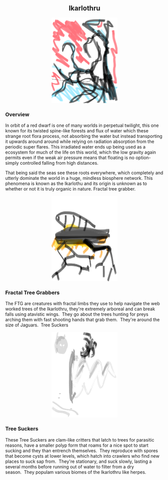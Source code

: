 <h2 align="center">Ikarlothru</h2>
<p align="center">
<img src="https://github.com/Insculpo/Sandbox_Galaxy/blob/Galactic/Stellar_Abyss_Setting_Bible/Photo_Directory/Ikarlothru.png" width="210" height="270">
</p>

### Overview

In orbit of a red dwarf is one of many worlds in perpetual twilight, this one known for its twisted spine-like forests and flux of water which these strange root flora process, not absorbing the water but instead transporting it upwards around around while relying on radiation absorption from the periodic super flares.  This irradiated water ends up being used as a ecosystem for much of the life on this world, which the low gravity again permits even if the weak air pressure means that floating is no option- simply controlled falling from high distances.

That being said the seas see these roots everywhere, which completely and utterly dominate the world in a huge, mindless biosphere network.  This phenomena is known as the Ikarlothu and its origin is unknown as to whether or not it is truly organic in nature.
Fractal tree grabber.

<p align="center">
<img src="https://github.com/Insculpo/Sandbox_Galaxy/blob/Galactic/Stellar_Abyss_Setting_Bible/Photo_Directory/FractalPredator.png" width="210" height="270">
</p>

### Fractal Tree Grabbers

The FTG are creatures with fractal limbs they use to help navigate the web worked trees of the Ikarlothru, they're extremely arboreal and can break falls using atavistic wings.  They go about the trees hunting for preys arching them with fast shooting hands that grab them.  They're around the size of Jaguars. 
Tree Suckers

<p align="center">
<img src="https://github.com/Insculpo/Sandbox_Galaxy/blob/Galactic/Stellar_Abyss_Setting_Bible/Photo_Directory/Tree_Suckers.png" width="210" height="270">
</p>

### Tree Suckers

These Tree Suckers are clam-like critters that latch to trees for parasitic reasons, have a smaller polyp form that roams for a nice spot to start sucking and they than entrench themselves.  They reproduce with spores that become cysts at lower levels, which hatch into crawlers who find new places to suck sap from.  They're stationary, and suck slowly, lasting a several months before running out of water to filter from a dry season.  They populam various biomes of the Ikarlothru like herpes.
